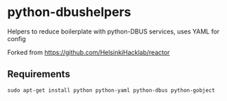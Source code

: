 python-dbushelpers
==================

Helpers to reduce boilerplate with python-DBUS services, uses YAML for config

Forked from https://github.com/HelsinkiHacklab/reactor

## Requirements

    sudo apt-get install python python-yaml python-dbus python-gobject
